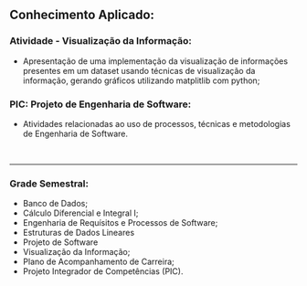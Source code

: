 ## **Conhecimento Aplicado:**

### Atividade - Visualização da Informação:
- Apresentação de uma implementação da visualização de informações presentes em um dataset usando técnicas de visualização da informação, gerando gráficos utilizando matplitlib com python;

### PIC: Projeto de Engenharia de Software:
- Atividades relacionadas ao uso de processos, técnicas e metodologias de Engenharia de Software.

</br><hr>

### **Grade Semestral:**

- Banco de Dados;
- Cálculo Diferencial e Integral I;
- Engenharia de Requísitos e Processos de Software;
- Estruturas de Dados Lineares
- Projeto de Software
- Visualização da Informação;
- Plano de Acompanhamento de Carreira;
- Projeto Integrador de Competências (PIC).
